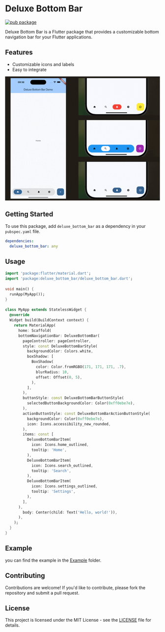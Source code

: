 # Deluxe Bottom Bar

[![pub package](https://img.shields.io/pub/v/deluxe_bottom_bar.svg)](https://pub.dev/packages/deluxe_bottom_bar)

Deluxe Bottom Bar is a Flutter package that provides a customizable bottom navigation bar for your Flutter applications.

## Features

* Customizable icons and labels
* Easy to integrate

![Demo GIF](./assets/demo.gif)

## Getting Started

To use this package, add `deluxe_bottom_bar` as a dependency in your `pubspec.yaml` file.

```yaml
dependencies:
  deluxe_bottom_bar: any
```

## Usage

```dart
import 'package:flutter/material.dart';
import 'package:deluxe_bottom_bar/deluxe_bottom_bar.dart';

void main() {
  runApp(MyApp());
}

class MyApp extends StatelessWidget {
  @override
  Widget build(BuildContext context) {
    return MaterialApp(
      home: Scaffold(
      bottomNavigationBar: DeluxeBottomBar(
        pageController: pageController,
        style: const DeluxeBottomBarStyle(
          backgroundColor: Colors.white,
          boxShadow: [
            BoxShadow(
              color: Color.fromRGBO(171, 171, 171, .7),
              blurRadius: 10,
              offset: Offset(0, 5),
            ),
          ],
        ),
        buttonStyle: const DeluxeBottomBarButtonStyle(
          selectedButtonBackgroundColor: Color(0xff0ebe7e),
        ),
        actionButtonStyle: const DeluxeBottomBarActionButtonStyle(
          backgroundColor: Color(0xff0ebe7e),
          icon: Icons.accessibility_new_rounded,
        ),
        items: const [
          DeluxeBottomBarItem(
            icon: Icons.home_outlined,
            tooltip: 'Home',
          ),
          DeluxeBottomBarItem(
            icon: Icons.search_outlined,
            tooltip: 'Search',
          ),
          DeluxeBottomBarItem(
            icon: Icons.settings_outlined,
            tooltip: 'Settings',
          ),
        ],
      ),
        body: Center(child: Text('Hello, world!')),
      ),
    );
  }
}
```

## Example

you can find the example in the [Example](/example) folder.

## Contributing

Contributions are welcome! If you'd like to contribute, please fork the repository and submit a pull request.

## License

This project is licensed under the MIT License - see the [LICENSE](LICENSE) file for details.

